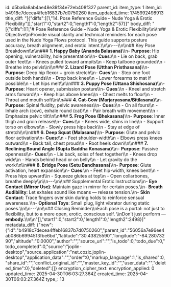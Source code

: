 id: d5ba6a8ab4ae48e39f34e72eb408f327
parent_id: 
item_type: 1
item_id: b4918c7decea4ffeb16837b7d0750260
item_updated_time: 1745992498913
title_diff: "[{\"diffs\":[[1,\"14. Pose Reference Guide – Nude Yoga & Erotic Flexibility\"]],\"start1\":0,\"start2\":0,\"length1\":0,\"length2\":57}]"
body_diff: "[{\"diffs\":[[1,\"# Pose Reference Guide – Nude Yoga & Erotic Flexibility\\\n\\\n## Objective\\\nProvide visual clarity and technical reminders for each pose used in the Nude Yoga Flows protocol. This guide supports posture accuracy, breath alignment, and erotic intent.\\\n\\\n---\\\n\\\n## Key Pose Breakdown\\\n\\\n### **1. Happy Baby (Ananda Balasana)**\\\n- **Purpose**: Hip opening, vulnerability, hole presentation\\\n- **Cues**:\\\n  - Lie on back, grab outer feet\\\n  - Knees pulled toward armpits\\\n  - Keep tailbone grounded\\\n  - Breathe into pelvis\\\n\\\n### **2. Lizard Pose (Utthan Pristhasana)**\\\n- **Purpose**: Deep hip flexor + groin stretch\\\n- **Cues**:\\\n  - Step one foot outside both hands\\\n  - Drop back knee\\\n  - Lower forearms to mat if possible\\\n  - Let hips melt\\\n\\\n### **3. Puppy Pose (Uttana Shishosana)**\\\n- **Purpose**: Heart opener, submission posture\\\n- **Cues**:\\\n  - Kneel and stretch arms forward\\\n  - Keep hips above knees\\\n  - Chest melts to floor\\\n  - Throat and mouth soft\\\n\\\n### **4. Cat-Cow (Marjaryasana/Bitilasana)**\\\n- **Purpose**: Spinal fluidity, pelvic awareness\\\n- **Cues**:\\\n  - On all fours\\\n  - Inhale arch (cow), exhale round (cat)\\\n  - Pair breath with movement\\\n  - Emphasize pelvic tilt\\\n\\\n### **5. Frog Pose (Bhekasana)**\\\n- **Purpose**: Inner thigh and groin release\\\n- **Cues**:\\\n  - Knees wide, shins in line\\\n  - Support torso on elbows\\\n  - Slowly press hips back\\\n  - Stay at edge of stretch\\\n\\\n### **6. Deep Squat (Malasana)**\\\n- **Purpose**: Glute and pelvic floor activation\\\n- **Cues**:\\\n  - Feet shoulder-width\\\n  - Elbows press knees outward\\\n  - Back tall, chest proud\\\n  - Root heels down\\\n\\\n### **7. Reclining Bound Angle (Supta Baddha Konasana)**\\\n- **Purpose**: Passive openness\\\n- **Cues**:\\\n  - Lie back, soles of feet together\\\n  - Knees drop wide\\\n  - Hands behind head or on belly\\\n  - Let gravity do the work\\\n\\\n### **8. Bridge Pose (Setu Bandhasana)**\\\n- **Purpose**: Glute activation, heart expansion\\\n- **Cues**:\\\n  - Feet hip-width, knees bent\\\n  - Press hips upward\\\n  - Squeeze glutes at top\\\n  - Open collarbones, breathe deeply\\\n\\\n---\\\n\\\n## Supplemental Erotic Instructions\\\n- **Eye Contact (Mirror Use)**: Maintain gaze in mirror for certain poses.\\\n- **Breath Audibility**: Let exhales sound like moans — release tension.\\\n- **Skin Contact**: Trace fingers over skin during holds to reinforce sensual awareness.\\\n- **Optional Toys**: Small plug, light vibrator during static poses.\\\n\\\n---\\\n\\\n## Closing Reminder\\\nEach pose is a portal: not just to flexibility, but to a more open, erotic, conscious self.  \\\nDon’t just perform — **embody.**\\\n\\\n\"]],\"start1\":0,\"start2\":0,\"length1\":0,\"length2\":2498}]"
metadata_diff: {"new":{"id":"b4918c7decea4ffeb16837b7d0750260","parent_id":"56056a7e96ee4ab086b6994513fbe6bd","latitude":"30.43825590","longitude":"-84.28073290","altitude":"0.0000","author":"","source_url":"","is_todo":0,"todo_due":0,"todo_completed":0,"source":"joplin-desktop","source_application":"net.cozic.joplin-desktop","application_data":"","order":0,"markup_language":1,"is_shared":0,"share_id":"","conflict_original_id":"","master_key_id":"","user_data":"","deleted_time":0},"deleted":[]}
encryption_cipher_text: 
encryption_applied: 0
updated_time: 2025-04-30T06:03:27.364Z
created_time: 2025-04-30T06:03:27.364Z
type_: 13
